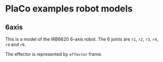 # PlaCo examples robot models

## 6axis

This is a model of the IRB6620 6-axis robot. The 6 joints are `r1`, `r2`, `r3`, `r4`,
`r4` and `r6`.

The effector is represented by `effector` frame.

